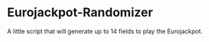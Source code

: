 # Eurojackpot-Randomizer
A little script that will generate up to 14 fields to play the Eurojackpot.
